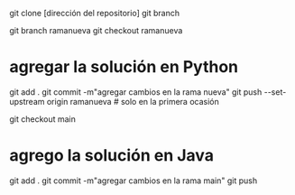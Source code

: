 git clone [dirección del repositorio]
git branch

git branch ramanueva
git checkout ramanueva
# agregar la solución en Python
git add .
git commit -m"agregar cambios en la rama nueva"
git push --set-upstream origin ramanueva # solo en la primera ocasión

git checkout main
# agrego la solución en Java
git add .
git commit -m"agregar cambios en la rama main"
git push
